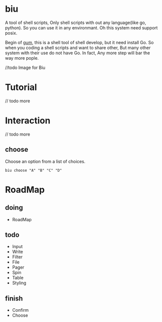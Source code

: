 # biu

A tool of shell scripts, Only shell scripts with out any language(like go, python). So you can use it in any environmant. Oh this system need support posix.

Begin of [gum](https://github.com/charmbracelet/gum), this is a shell tool of shell develop, but it need install Go. So when you coding a shell scripts and want to share other, But many other system with their use do not have Go. In fact, Any more step will bar the way more pople.


//todo Image for Biu


# Tutorial

// todo more

# Interaction

// todo more

## choose

Choose an option from a list of choices.

``` shell
biu choose "A" "B" "C" "D"
```


# RoadMap

## doing

* RoadMap 

## todo 

* Input
* Write
* Filter
* File
* Pager
* Spin
* Table
* Styling

## finish

* Confirm
* Choose
